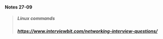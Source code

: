 #### Notes   27-09

>##### Linux commands
>##### https://www.interviewbit.com/networking-interview-questions/
>
